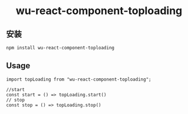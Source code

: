 

<h1 align="center">wu-react-component-toploading</h1>


## 安装
```
npm install wu-react-component-toploading
```

## Usage

```
import topLoading from "wu-react-component-toploading";

//start
const start = () => topLoading.start()
// stop
const stop = () => topLoading.stop()
```

